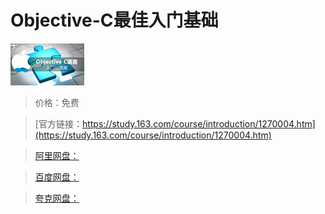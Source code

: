 # Objective-C最佳入门基础

![img](../../../assets/study163/free/6631205204652490672.jpg)

> 价格：免费

> [官方链接：https://study.163.com/course/introduction/1270004.htm](https://study.163.com/course/introduction/1270004.htm)

> [阿里网盘：]()

> [百度网盘：]()

> [夸克网盘：]()
